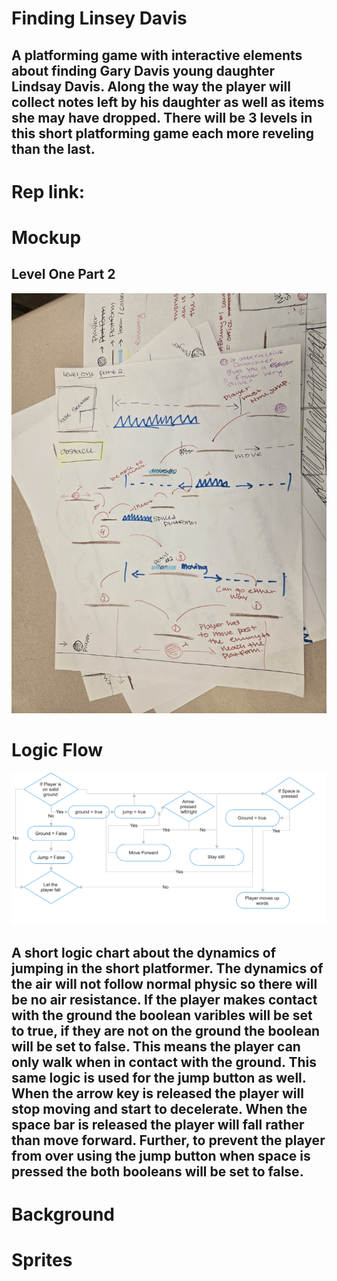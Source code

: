 # Finding Linsey Davis
## A platforming game with interactive elements about finding Gary Davis young daughter Lindsay Davis. Along the way the player will collect notes left by his daughter as well as items she may have dropped. There will be 3 levels in this short platforming game each more reveling than the last. 

# Rep link: 

# Mockup 
## Level One Part 2 
![LevelOnePart2](https://github.com/MaggieColeDude/Platforming-game-/blob/main/Images/LevelOnePart2.jpg)

# Logic Flow 
![LogicFlow](https://github.com/MaggieColeDude/Platforming-game-/blob/main/Images/Logic%20flow%20Chart.png)
## A short logic chart about the dynamics of jumping in the short platformer. The dynamics of the air will not follow normal physic so there will be no air resistance. If the player makes contact with the ground the boolean varibles will be set to true, if they are not on the ground the boolean will be set to false. This means the player can only walk when in contact with the ground. This same logic is used for the jump button as well. When the arrow key is released the player will stop moving and start to decelerate. When the space bar is released the player will fall rather than move forward. Further, to prevent the player from over using the jump button when space is pressed the both booleans will be set to false. 

# Background 

# Sprites
